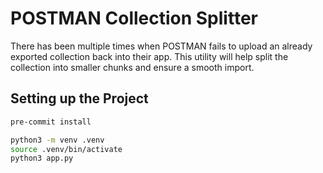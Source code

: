 # POSTMAN Collection Splitter
There has been multiple times when POSTMAN fails to upload an already exported collection back into their app. This utility will help split the collection into smaller chunks and ensure a smooth import.

## Setting up the Project

```bash
pre-commit install

python3 -m venv .venv
source .venv/bin/activate
python3 app.py

```
